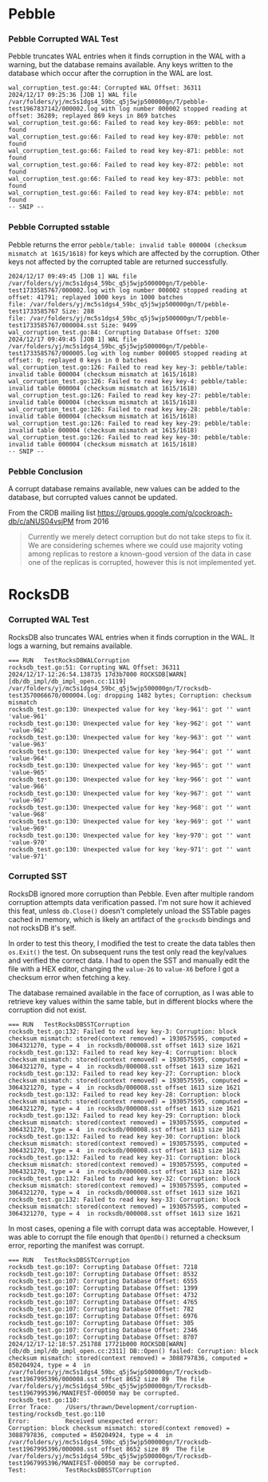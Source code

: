 # Pebble

### Pebble Corrupted WAL Test
Pebble truncates WAL entries when it finds corruption in the WAL with a warning, but the database remains available.
Any keys written to the database which occur after the corruption in the WAL are lost.

```
wal_corruption_test.go:44: Corrupted WAL Offset: 36311
2024/12/17 09:25:36 [JOB 1] WAL file /var/folders/yj/mc5s1dgs4_59bc_q5j5wjp500000gn/T/pebble-test1967837142/000002.log with log number 000002 stopped reading at offset: 36289; replayed 869 keys in 869 batches
wal_corruption_test.go:66: Failed to read key key-869: pebble: not found
wal_corruption_test.go:66: Failed to read key key-870: pebble: not found
wal_corruption_test.go:66: Failed to read key key-871: pebble: not found
wal_corruption_test.go:66: Failed to read key key-872: pebble: not found
wal_corruption_test.go:66: Failed to read key key-873: pebble: not found
wal_corruption_test.go:66: Failed to read key key-874: pebble: not found
-- SNIP --
```

### Pebble Corrupted sstable
Pebble returns the error `pebble/table: invalid table 000004 (checksum mismatch at 1615/1618)` for keys which are 
affected by the corruption. Other keys not affected by the corrupted table are returned successfully.

```
2024/12/17 09:49:45 [JOB 1] WAL file /var/folders/yj/mc5s1dgs4_59bc_q5j5wjp500000gn/T/pebble-test1733585767/000002.log with log number 000002 stopped reading at offset: 41791; replayed 1000 keys in 1000 batches
file: /var/folders/yj/mc5s1dgs4_59bc_q5j5wjp500000gn/T/pebble-test1733585767 Size: 288
file: /var/folders/yj/mc5s1dgs4_59bc_q5j5wjp500000gn/T/pebble-test1733585767/000004.sst Size: 9499
wal_corruption_test.go:84: Corrupting Database Offset: 3200
2024/12/17 09:49:45 [JOB 1] WAL file /var/folders/yj/mc5s1dgs4_59bc_q5j5wjp500000gn/T/pebble-test1733585767/000005.log with log number 000005 stopped reading at offset: 0; replayed 0 keys in 0 batches
wal_corruption_test.go:126: Failed to read key key-3: pebble/table: invalid table 000004 (checksum mismatch at 1615/1618)
wal_corruption_test.go:126: Failed to read key key-4: pebble/table: invalid table 000004 (checksum mismatch at 1615/1618)
wal_corruption_test.go:126: Failed to read key key-27: pebble/table: invalid table 000004 (checksum mismatch at 1615/1618)
wal_corruption_test.go:126: Failed to read key key-28: pebble/table: invalid table 000004 (checksum mismatch at 1615/1618)
wal_corruption_test.go:126: Failed to read key key-29: pebble/table: invalid table 000004 (checksum mismatch at 1615/1618)
wal_corruption_test.go:126: Failed to read key key-30: pebble/table: invalid table 000004 (checksum mismatch at 1615/1618)
-- SNIP --
```

### Pebble Conclusion
A corrupt database remains available, new values can be added to the database, but corrupted values cannot be updated.

From the CRDB mailing list https://groups.google.com/g/cockroach-db/c/aNUS04vsjPM from 2016
> Currently we merely detect corruption but do not take steps to fix it. We are considering schemes where we could use
> majority voting among replicas to restore a known-good version of the data in case one of the replicas is corrupted,
> however this is not implemented yet.


# RocksDB

### Corrupted WAL Test
RocksDB also truncates WAL entries when it finds corruption in the WAL. It logs a warning, but remains available.

```
=== RUN   TestRocksDBWALCorruption
rocksdb_test.go:51: Corrupting WAL Offset: 36311
2024/12/17-12:26:54.138735 17d3b7000 ROCKSDB[WARN] [db/db_impl/db_impl_open.cc:1119] /var/folders/yj/mc5s1dgs4_59bc_q5j5wjp500000gn/T/rocksdb-test3570066670/000004.log: dropping 1482 bytes; Corruption: checksum mismatch
rocksdb_test.go:130: Unexpected value for key 'key-961': got '' want 'value-961'
rocksdb_test.go:130: Unexpected value for key 'key-962': got '' want 'value-962'
rocksdb_test.go:130: Unexpected value for key 'key-963': got '' want 'value-963'
rocksdb_test.go:130: Unexpected value for key 'key-964': got '' want 'value-964'
rocksdb_test.go:130: Unexpected value for key 'key-965': got '' want 'value-965'
rocksdb_test.go:130: Unexpected value for key 'key-966': got '' want 'value-966'
rocksdb_test.go:130: Unexpected value for key 'key-967': got '' want 'value-967'
rocksdb_test.go:130: Unexpected value for key 'key-968': got '' want 'value-968'
rocksdb_test.go:130: Unexpected value for key 'key-969': got '' want 'value-969'
rocksdb_test.go:130: Unexpected value for key 'key-970': got '' want 'value-970'
rocksdb_test.go:130: Unexpected value for key 'key-971': got '' want 'value-971'
```

### Corrupted SST
RocksDB ignored more corruption than Pebble. Even after multiple random corruption attempts data verification passed.
I'm not sure how it achieved this feat, unless `db.Close()` doesn't completely unload the SSTable pages cached in
memory, which is likely an artifact of the `grocksdb` bindings and not rocksDB it's self.

In order to test this theory, I modified the test to create the data tables then `os.Exit()` the test. On subsequent
runs the test only read the key/values and verified the correct data. I had to open the SST and manually edit the file
with a HEX editor, changing the `value-26` to `value-X6` before I got a checksum error when fetching a key.

The database remained available in the face of corruption, as I was able to retrieve key values within the same 
table, but in different blocks where the corruption did not exist.
```
=== RUN   TestRocksDBSSTCorruption
rocksdb_test.go:132: Failed to read key key-3: Corruption: block checksum mismatch: stored(context removed) = 1930575595, computed = 3064321270, type = 4  in rocksdb/000008.sst offset 1613 size 1621
rocksdb_test.go:132: Failed to read key key-4: Corruption: block checksum mismatch: stored(context removed) = 1930575595, computed = 3064321270, type = 4  in rocksdb/000008.sst offset 1613 size 1621
rocksdb_test.go:132: Failed to read key key-27: Corruption: block checksum mismatch: stored(context removed) = 1930575595, computed = 3064321270, type = 4  in rocksdb/000008.sst offset 1613 size 1621
rocksdb_test.go:132: Failed to read key key-28: Corruption: block checksum mismatch: stored(context removed) = 1930575595, computed = 3064321270, type = 4  in rocksdb/000008.sst offset 1613 size 1621
rocksdb_test.go:132: Failed to read key key-29: Corruption: block checksum mismatch: stored(context removed) = 1930575595, computed = 3064321270, type = 4  in rocksdb/000008.sst offset 1613 size 1621
rocksdb_test.go:132: Failed to read key key-30: Corruption: block checksum mismatch: stored(context removed) = 1930575595, computed = 3064321270, type = 4  in rocksdb/000008.sst offset 1613 size 1621
rocksdb_test.go:132: Failed to read key key-31: Corruption: block checksum mismatch: stored(context removed) = 1930575595, computed = 3064321270, type = 4  in rocksdb/000008.sst offset 1613 size 1621
rocksdb_test.go:132: Failed to read key key-32: Corruption: block checksum mismatch: stored(context removed) = 1930575595, computed = 3064321270, type = 4  in rocksdb/000008.sst offset 1613 size 1621
rocksdb_test.go:132: Failed to read key key-33: Corruption: block checksum mismatch: stored(context removed) = 1930575595, computed = 3064321270, type = 4  in rocksdb/000008.sst offset 1613 size 1621
```

In most cases, opening a file with corrupt data was acceptable. However, I was able to corrupt the file enough
that `OpenDb()` returned a checksum error, reporting the manifest was corrupt.

```
=== RUN   TestRocksDBSSTCorruption
rocksdb_test.go:107: Corrupting Database Offset: 7218
rocksdb_test.go:107: Corrupting Database Offset: 8532
rocksdb_test.go:107: Corrupting Database Offset: 6555
rocksdb_test.go:107: Corrupting Database Offset: 1399
rocksdb_test.go:107: Corrupting Database Offset: 4732
rocksdb_test.go:107: Corrupting Database Offset: 4765
rocksdb_test.go:107: Corrupting Database Offset: 782
rocksdb_test.go:107: Corrupting Database Offset: 6976
rocksdb_test.go:107: Corrupting Database Offset: 305
rocksdb_test.go:107: Corrupting Database Offset: 2346
rocksdb_test.go:107: Corrupting Database Offset: 8707
2024/12/17-12:18:57.251788 17721b000 ROCKSDB[WARN] [db/db_impl/db_impl_open.cc:2311] DB::Open() failed: Corruption: block checksum mismatch: stored(context removed) = 3088797836, computed = 850204924, type = 4  in /var/folders/yj/mc5s1dgs4_59bc_q5j5wjp500000gn/T/rocksdb-test1967995396/000008.sst offset 8652 size 89  The file /var/folders/yj/mc5s1dgs4_59bc_q5j5wjp500000gn/T/rocksdb-test1967995396/MANIFEST-000050 may be corrupted.
rocksdb_test.go:110:
Error Trace:	/Users/thrawn/Development/corruption-testing/rocksdb_test.go:110
Error:      	Received unexpected error:
Corruption: block checksum mismatch: stored(context removed) = 3088797836, computed = 850204924, type = 4  in /var/folders/yj/mc5s1dgs4_59bc_q5j5wjp500000gn/T/rocksdb-test1967995396/000008.sst offset 8652 size 89  The file /var/folders/yj/mc5s1dgs4_59bc_q5j5wjp500000gn/T/rocksdb-test1967995396/MANIFEST-000050 may be corrupted.
Test:       	TestRocksDBSSTCorruption
```

